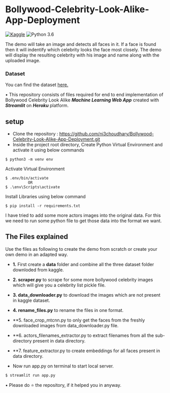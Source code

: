 # Bollywood-Celebrity-Look-Alike-App-Deployment 
[![Kaggle](https://img.shields.io/badge/Dataset-Kaggle-blue.svg)](https://www.kaggle.com/datasets/sushilyadav1998/bollywood-celeb-localized-face-dataset) ![Python 3.6](https://img.shields.io/badge/Python-3.6-brightgreen.svg)

The demo will take an image and detects all faces in it. If a face is found then it will indentify which celebrity looks the face most closely. The demo will display the resulting celebrity with his image and name along with the uploaded image.

### Dataset
You can find the dataset [here.](https://www.kaggle.com/datasets/sushilyadav1998/bollywood-celeb-localized-face-dataset)

• This repository consists of files required for end to end implementation of Bollywood Celebrity Look Alike ___Machine Learning Web App___ created with ___Streamlit___ on ___Heroku___ platform.

## setup
- Clone the repository : https://github.com/ni3choudhary/Bollywood-Celebrity-Look-Alike-App-Deployment.git
- Inside the project root directory, Create Python Virtual Environment and activate it using below commands 
```console
$ python3 -m venv env
``` 

Activate Virtual Environment
```console
$ .env/bin/activate 
          OR
$ .\env\Scripts\activate
```
Install Libraries using below command
```console
$ pip install -r requirements.txt
```
I have tried to add some more actors images into the original data. For this we need to run some python file to get those data into the format we want.

## The Files explained
Use the files as following to create the demo from scratch or create your own demo in an adapted way.

* **1.** First create a **data** folder and combine all the three dataset folder downloded from kaggle.

* **2. scraper.py** to scrape for some more bollywood celebrity images which will give you a celebrity list pickle file.

* **3. data_downloader.py** to download the images which are not present in kaggle dataset.

* **4. rename_files.py** to rename the files in one format.

* **5. face_crop_mtcnn.py to only get the faces from the freshly downloaded images from data_downloader.py file.

* **6. actors_filenames_extractor.py to extract filenames from all the sub-directory present in data directory.

* **7. feature_extractor.py to create embeddings for all faces present in data directory.

- Now run app.py on terminal to start local server.
```console
$ streamlit run app.py
```

• Please do ⭐ the repository, if it helped you in anyway.


